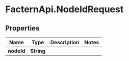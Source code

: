# FacternApi.NodeIdRequest

## Properties
Name | Type | Description | Notes
------------ | ------------- | ------------- | -------------
**nodeId** | **String** |  | 


